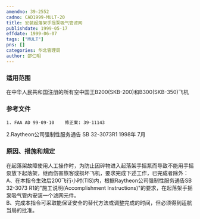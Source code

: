 ```yaml
---
amendno: 39-2552  
cadno: CAD1999-MULT-20  
title: 安装起落架手摇泵吸气管滤网  
publishdate: 1999-05-17  
effdate: 1999-06-07  
tags: ["MULT"]  
pns: []  
categories: 华北管理局  
author: 邵仁明  
---
```

  
### 适用范围  
在中华人民共和国注册的所有空中国王B200(SKB-200)和B300(SKB-350)飞机  
  
<!--more-->  
### 参考文件  
    1. FAA AD 99-09-10    修正案: 39-11143  
 2.Raytheon公司强制性服务通告 SB 32-3073R1  1998年 7月  
  
### 原因、措施和规定  
在起落架故障使用人工操作时，为防止因碎物进入起落架手摇泵而导致不能用手摇泵放下起落架，继而伤害旅客或损坏飞机，要求完成下述工作，已完成者除外：  
    A、在本指令生效后200飞行小时(TIS)内，根据Raytheon公司强制性服务通告SB 32-3073 R1的"施工说明(Accomplishment Instructions)"的要求，在起落架手摇泵吸气管内安装一个滤网元件。  
    B、完成本指令可采取能保证安全的替代方法或调整完成的时间，但必须得到适航当局的批准。  
